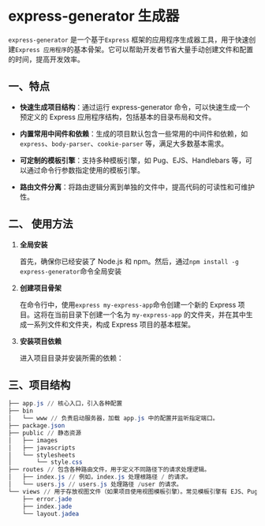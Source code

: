 # express-generator 生成器

`‌express-generator‌` 是一个基于`Express` 框架的应用程序生成器工具，用于快速创建`Express 应用程序`的基本骨架。它可以帮助开发者节省大量手动创建文件和配置的时间，提高开发效率。

## 一、特点

- ‌**快速生成项目结构**‌：通过运行 express-generator 命令，可以快速生成一个预定义的 Express 应用程序结构，包括基本的目录布局和文件。

- ‌**内置常用中间件和依赖**‌：生成的项目默认包含一些常用的中间件和依赖，如 `express`、`body-parser`、`cookie-parser` 等，满足大多数基本需求。

- ‌**可定制的模板引擎**‌：支持多种模板引擎，如 Pug、EJS、Handlebars 等，可以通过命令行参数指定使用的模板引擎。

- ‌**路由文件分离**‌：将路由逻辑分离到单独的文件中，提高代码的可读性和可维护性。

## 二、 使用方法

1. ‌**全局安装**‌

   首先，确保你已经安装了 Node.js 和 npm。然后，通过`npm install -g express-generator`命令全局安装

2. ‌**创建项目骨架**‌

   在命令行中，使用`express my-express-app`命令创建一个新的 Express 项目。这将在当前目录下创建一个名为 `my-express-app` 的文件夹，并在其中生成一系列文件和文件夹，构成 Express 项目的基本框架。

3. ‌**安装项目依赖**‌

   进入项目目录并安装所需的依赖：

## 三、项目结构

```powershell
├── app.js // 核心入口，引入各种配置
├── bin
│   └── www // 负责启动服务器，加载 app.js 中的配置并监听指定端口。
├── package.json
├── public // 静态资源
│   ├── images
│   ├── javascripts
│   └── stylesheets
│       └── style.css
├── routes // 包含各种路由文件，用于定义不同路径下的请求处理逻辑。
│   ├── index.js // 例如，index.js 处理根路径 / 的请求。
│   └── users.js // users.js 处理路径 /user 的请求。
└── views // 用于存放视图文件（如果项目使用视图模板引擎）。常见模板引擎有 EJS、Pug 等。
    ├── error.jade
    ├── index.jade
    └── layout.jadea
```











